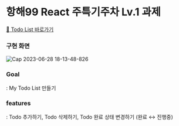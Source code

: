 # 항해99 React 주특기주차 Lv.1 과제

[🔗 Todo List 바로가기](https://react-task-six-chi.vercel.app/)

### 구현 화면
![Cap 2023-06-28 18-13-48-826](https://github.com/gyurison7/react-task/assets/135217349/dd9af0c1-8e81-43a7-a82e-05f35fd6633e)

### Goal
: My Todo List 만들기

### features
: Todo 추가하기, Todo 삭제하기, Todo 완료 상태 변경하기 (완료 ↔ 진행중)
